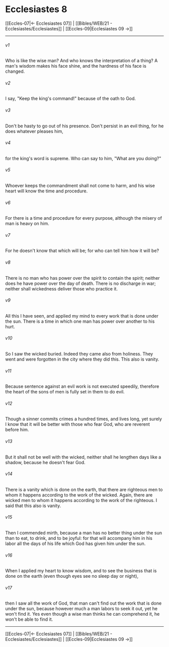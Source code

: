 # Ecclesiastes 8

[[Eccles-07|← Ecclesiastes 07]] | [[Bibles/WEB/21 - Ecclesiastes/Ecclesiastes]] | [[Eccles-09|Ecclesiastes 09 →]]
***



###### v1 
Who is like the wise man? And who knows the interpretation of a thing? A man's wisdom makes his face shine, and the hardness of his face is changed. 

###### v2 
I say, "Keep the king's command!" because of the oath to God. 

###### v3 
Don't be hasty to go out of his presence. Don't persist in an evil thing, for he does whatever pleases him, 

###### v4 
for the king's word is supreme. Who can say to him, "What are you doing?" 

###### v5 
Whoever keeps the commandment shall not come to harm, and his wise heart will know the time and procedure. 

###### v6 
For there is a time and procedure for every purpose, although the misery of man is heavy on him. 

###### v7 
For he doesn't know that which will be; for who can tell him how it will be? 

###### v8 
There is no man who has power over the spirit to contain the spirit; neither does he have power over the day of death. There is no discharge in war; neither shall wickedness deliver those who practice it. 

###### v9 
All this I have seen, and applied my mind to every work that is done under the sun. There is a time in which one man has power over another to his hurt. 

###### v10 
So I saw the wicked buried. Indeed they came also from holiness. They went and were forgotten in the city where they did this. This also is vanity. 

###### v11 
Because sentence against an evil work is not executed speedily, therefore the heart of the sons of men is fully set in them to do evil. 

###### v12 
Though a sinner commits crimes a hundred times, and lives long, yet surely I know that it will be better with those who fear God, who are reverent before him. 

###### v13 
But it shall not be well with the wicked, neither shall he lengthen days like a shadow, because he doesn't fear God. 

###### v14 
There is a vanity which is done on the earth, that there are righteous men to whom it happens according to the work of the wicked. Again, there are wicked men to whom it happens according to the work of the righteous. I said that this also is vanity. 

###### v15 
Then I commended mirth, because a man has no better thing under the sun than to eat, to drink, and to be joyful: for that will accompany him in his labor all the days of his life which God has given him under the sun. 

###### v16 
When I applied my heart to know wisdom, and to see the business that is done on the earth (even though eyes see no sleep day or night), 

###### v17 
then I saw all the work of God, that man can't find out the work that is done under the sun, because however much a man labors to seek it out, yet he won't find it. Yes even though a wise man thinks he can comprehend it, he won't be able to find it.

***
[[Eccles-07|← Ecclesiastes 07]] | [[Bibles/WEB/21 - Ecclesiastes/Ecclesiastes]] | [[Eccles-09|Ecclesiastes 09 →]]
